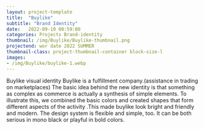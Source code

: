 ```yaml
---
layout: project-template
title:  "Buylike"
subtitle: "Brand Identity"
date:   2022-09-10 00:59:00
categories: Projects Brand-identity
thumbnail: /img/Buylike/Buylike-thumbnail.png
projectend: wor date 2022 SUMMER
thumbnail-class: project-thumbnail-container block-size-l
images:
- /img/Buylike/buylike-1.webp
---
```


Buylike visual identity
Buylike is a fulfillment company.(assistance in trading on marketplaces)
The basic idea behind the new identity is that something as complex as commerce is actually a synthesis of simple elements. To illustrate this, we combined the basic colors and created shapes that form different aspects of the activity .This made buylike look bright and friendly and modern. The design system is flexible and simple, too. It can be both serious in mono black or playful in bold colors.